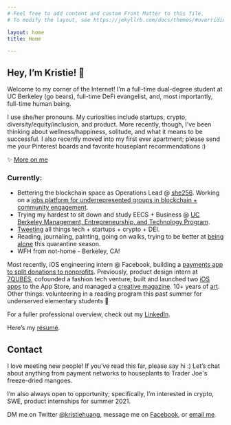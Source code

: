 ```yaml
---
# Feel free to add content and custom Front Matter to this file.
# To modify the layout, see https://jekyllrb.com/docs/themes/#overriding-theme-defaults

layout: home
title: Home

---
```


## Hey, I’m Kristie! 👋
Welcome to my corner of the Internet! I’m a full-time dual-degree student at UC Berkeley (go bears), full-time DeFi evangelist, and, most importantly, full-time human being.

I use she/her pronouns. My curiosities include startups, crypto, diversity/equity/inclusion, and product. More recently, though, I’ve been thinking about wellness/happiness, solitude, and what it means to be successful. I also recently moved into my first ever apartment; please send me your Pinterest boards and favorite houseplant recommendations :)


✨ [More on me](/more-on-me)

### Currently:
* Bettering the blockchain space as Operations Lead @ [she256][#she256]. Working on a [jobs platform for underrepresented groups in blockchain + community engagement](https://medium.com/she-256/announcing-the-she256-job-board-beta-launch-9709d3c3e107).
* Trying my hardest to sit down and study EECS + Business @ [UC Berkeley Management, Entrepreneurship, and Technology Program](http://met.berkeley.edu/).
* [Tweeting](https://twitter.com/kristiehuang) all things tech + startups + crypto + DEI.
* Reading, journaling, painting, going on walks, trying to be better at [being alone](https://www.ankit.fyi/being-alone) this quarantine season.
* WFH from not-home - Berkeley, CA!

Most recently, iOS engineering intern @ Facebook, building a [payments app to split donations to nonprofits](https://github.com/kristiehuang/Basket-Donation-Payments). Previously, product design intern at [7QUBES](https://www.7qubes.com/our-work/pay8fwd), cofounded a fashion tech venture, built and launched two [iOS](http://tinyurl.com/cloudcloset) [apps](http://tinyurl.com/airtimeevents) to the App Store, and managed a [creative magazine](https://issuu.com/pandorasbox.gunn). 10+ years of [art](https://www.behance.net/gallery/72001185/Kristie-Huang-Art-Portfolio).
Other things: volunteering in a reading program this past summer for underserved elementary students 🥰

For a fuller professional overview, check out my [LinkedIn](https://www.linkedin.com/in/kristie-huang/).

Here’s my [résumé](https://drive.google.com/file/d/0B2rlie9ZaAG4UjcyVTJ3b2xiZzA/view).

## Contact
I love meeting new people! If you’ve read this far, please say hi :) Let’s chat about anything from payment networks to houseplants to Trader Joe's freeze-dried mangoes.

I’m also always open to opportunity; specifically, I’m interested in crypto, SWE, product internships for summer 2021.

DM me on Twitter [@kristiehuang](https://twitter.com/kristiehuang), message me on [Facebook](https://www.facebook.com/kristiehhh), or [email me](mailto:kristiehuang01@gmail.com).

[#she256]: http://she256.org/
